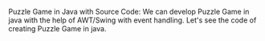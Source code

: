 Puzzle Game in Java with Source Code:
We can develop Puzzle Game in java with the help of AWT/Swing with event handling.
Let's see the code of creating Puzzle Game in java.
